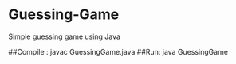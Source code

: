 # Guessing-Game
Simple guessing game using Java


##Compile : javac GuessingGame.java
##Run: java GuessingGame
